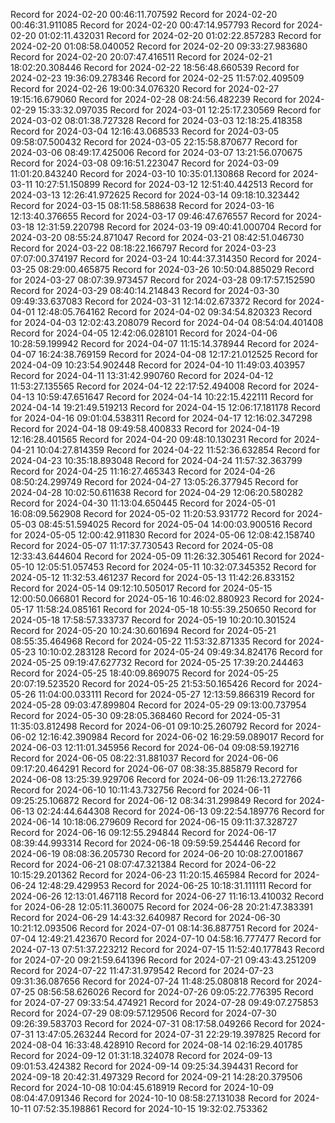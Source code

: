 
Record for 2024-02-20 00:46:11.707592
Record for 2024-02-20 00:46:31.911085
Record for 2024-02-20 00:47:14.957793
Record for 2024-02-20 01:02:11.432031
Record for 2024-02-20 01:02:22.857283
Record for 2024-02-20 01:08:58.040052
Record for 2024-02-20 09:33:27.983680
Record for 2024-02-20 20:07:47.416511
Record for 2024-02-21 18:02:20.308446
Record for 2024-02-22 18:56:48.660539
Record for 2024-02-23 19:36:09.278346
Record for 2024-02-25 11:57:02.409509
Record for 2024-02-26 19:00:34.076320
Record for 2024-02-27 19:15:16.679060
Record for 2024-02-28 08:24:56.482239
Record for 2024-02-29 15:33:32.097035
Record for 2024-03-01 12:25:17.230569
Record for 2024-03-02 08:01:38.727328
Record for 2024-03-03 12:18:25.418358
Record for 2024-03-04 12:16:43.068533
Record for 2024-03-05 09:58:07.500432
Record for 2024-03-05 22:15:58.870677
Record for 2024-03-06 08:49:17.425006
Record for 2024-03-07 13:21:56.070675
Record for 2024-03-08 09:16:51.223047
Record for 2024-03-09 11:01:20.843240
Record for 2024-03-10 10:35:01.130868
Record for 2024-03-11 10:27:51.150899
Record for 2024-03-12 12:51:40.442513
Record for 2024-03-13 12:26:41.972625
Record for 2024-03-14 09:18:10.323442
Record for 2024-03-15 08:11:58.588638
Record for 2024-03-16 12:13:40.376655
Record for 2024-03-17 09:46:47.676557
Record for 2024-03-18 12:31:59.220798
Record for 2024-03-19 09:40:41.000704
Record for 2024-03-20 08:55:24.871047
Record for 2024-03-21 08:42:51.046730
Record for 2024-03-22 08:18:22.166797
Record for 2024-03-23 07:07:00.374197
Record for 2024-03-24 10:44:37.314350
Record for 2024-03-25 08:29:00.465875
Record for 2024-03-26 10:50:04.885029
Record for 2024-03-27 08:07:39.973457
Record for 2024-03-28 09:17:57.152590
Record for 2024-03-29 08:40:14.214843
Record for 2024-03-30 09:49:33.637083
Record for 2024-03-31 12:14:02.673372
Record for 2024-04-01 12:48:05.764162
Record for 2024-04-02 09:34:54.820323
Record for 2024-04-03 12:02:43.208079
Record for 2024-04-04 08:54:04.401408
Record for 2024-04-05 12:42:06.028101
Record for 2024-04-06 10:28:59.199942
Record for 2024-04-07 11:15:14.378944
Record for 2024-04-07 16:24:38.769159
Record for 2024-04-08 12:17:21.012525
Record for 2024-04-09 10:23:54.902448
Record for 2024-04-10 11:49:03.403957
Record for 2024-04-11 13:31:42.990760
Record for 2024-04-12 11:53:27.135565
Record for 2024-04-12 22:17:52.494008
Record for 2024-04-13 10:59:47.651647
Record for 2024-04-14 10:22:15.422111
Record for 2024-04-14 19:21:49.519213
Record for 2024-04-15 12:06:17.181178
Record for 2024-04-16 09:01:04.538311
Record for 2024-04-17 12:16:02.347298
Record for 2024-04-18 09:49:58.400833
Record for 2024-04-19 12:16:28.401565
Record for 2024-04-20 09:48:10.130231
Record for 2024-04-21 10:04:27.814359
Record for 2024-04-22 11:52:36.632854
Record for 2024-04-23 10:35:18.893048
Record for 2024-04-24 11:57:32.363799
Record for 2024-04-25 11:16:27.465343
Record for 2024-04-26 08:50:24.299749
Record for 2024-04-27 13:05:26.377945
Record for 2024-04-28 10:02:50.611638
Record for 2024-04-29 12:06:20.580282
Record for 2024-04-30 11:13:04.650445
Record for 2024-05-01 16:08:09.562908
Record for 2024-05-02 11:20:53.931772
Record for 2024-05-03 08:45:51.594025
Record for 2024-05-04 14:00:03.900516
Record for 2024-05-05 12:00:42.911830
Record for 2024-05-06 12:08:42.158740
Record for 2024-05-07 11:17:37.730543
Record for 2024-05-08 12:33:43.644604
Record for 2024-05-09 11:26:32.305461
Record for 2024-05-10 12:05:51.057453
Record for 2024-05-11 10:32:07.345352
Record for 2024-05-12 11:32:53.461237
Record for 2024-05-13 11:42:26.833152
Record for 2024-05-14 09:12:10.505017
Record for 2024-05-15 12:00:50.066801
Record for 2024-05-16 10:46:02.880923
Record for 2024-05-17 11:58:24.085161
Record for 2024-05-18 10:55:39.250650
Record for 2024-05-18 17:58:57.333737
Record for 2024-05-19 10:20:10.301524
Record for 2024-05-20 10:24:30.601694
Record for 2024-05-21 08:55:35.464968
Record for 2024-05-22 11:53:32.871335
Record for 2024-05-23 10:10:02.283128
Record for 2024-05-24 09:49:34.824176
Record for 2024-05-25 09:19:47.627732
Record for 2024-05-25 17:39:20.244463
Record for 2024-05-25 18:40:09.869075
Record for 2024-05-25 20:07:19.523520
Record for 2024-05-25 21:53:50.165426
Record for 2024-05-26 11:04:00.033111
Record for 2024-05-27 12:13:59.866319
Record for 2024-05-28 09:03:47.899804
Record for 2024-05-29 09:13:00.737954
Record for 2024-05-30 09:28:05.368460
Record for 2024-05-31 11:35:03.812498
Record for 2024-06-01 09:10:25.260792
Record for 2024-06-02 12:16:42.390984
Record for 2024-06-02 16:29:59.089017
Record for 2024-06-03 12:11:01.345956
Record for 2024-06-04 09:08:59.192716
Record for 2024-06-05 08:22:31.881037
Record for 2024-06-06 09:17:20.464291
Record for 2024-06-07 08:38:35.885879
Record for 2024-06-08 13:25:39.929706
Record for 2024-06-09 11:26:13.272766
Record for 2024-06-10 10:11:43.732756
Record for 2024-06-11 09:25:25.106872
Record for 2024-06-12 08:34:31.299849
Record for 2024-06-13 02:24:44.644308
Record for 2024-06-13 09:22:54.189776
Record for 2024-06-14 10:18:06.279609
Record for 2024-06-15 09:11:37.328727
Record for 2024-06-16 09:12:55.294844
Record for 2024-06-17 08:39:44.993314
Record for 2024-06-18 09:59:59.254446
Record for 2024-06-19 08:08:36.205730
Record for 2024-06-20 10:08:27.001867
Record for 2024-06-21 08:07:47.321384
Record for 2024-06-22 10:15:29.201362
Record for 2024-06-23 11:20:15.465984
Record for 2024-06-24 12:48:29.429953
Record for 2024-06-25 10:18:31.111111
Record for 2024-06-26 12:13:01.467118
Record for 2024-06-27 11:16:13.410032
Record for 2024-06-28 12:05:11.360075
Record for 2024-06-28 20:21:47.383391
Record for 2024-06-29 14:43:32.640987
Record for 2024-06-30 10:21:12.093506
Record for 2024-07-01 08:14:36.887751
Record for 2024-07-04 12:49:21.423670
Record for 2024-07-10 04:58:16.777477
Record for 2024-07-13 07:51:37.223212
Record for 2024-07-15 11:52:40.177843
Record for 2024-07-20 09:21:59.641396
Record for 2024-07-21 09:43:43.251209
Record for 2024-07-22 11:47:31.979542
Record for 2024-07-23 09:31:36.087656
Record for 2024-07-24 11:48:25.080818
Record for 2024-07-25 08:56:58.626026
Record for 2024-07-26 09:05:22.776395
Record for 2024-07-27 09:33:54.474921
Record for 2024-07-28 09:49:07.275853
Record for 2024-07-29 08:09:57.129506
Record for 2024-07-30 09:26:39.583703
Record for 2024-07-31 08:17:58.049266
Record for 2024-07-31 13:47:05.263244
Record for 2024-07-31 22:29:19.397825
Record for 2024-08-04 16:33:48.428910
Record for 2024-08-14 02:16:29.401785
Record for 2024-09-12 01:31:18.324078
Record for 2024-09-13 09:01:53.424382
Record for 2024-09-14 09:25:34.394431
Record for 2024-09-18 20:42:31.497329
Record for 2024-09-21 14:28:20.379506
Record for 2024-10-08 10:04:45.618919
Record for 2024-10-09 08:04:47.091346
Record for 2024-10-10 08:58:27.131038
Record for 2024-10-11 07:52:35.198861
Record for 2024-10-15 19:32:02.753362